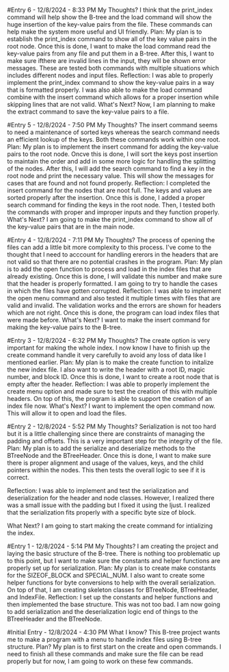 #Entry 6 - 12/8/2024 - 8:33 PM
My Thoughts?
I think that the print_index command will help show the B-tree and the load command will show the huge insertion of the key-value pairs from the file. These commands can help make the system more useful and UI friendly.
Plan:
My plan is to establish the print_index command to show all of the key value pairs in the root node. Once this is done, I want to make the load command read the key-value pairs from any file and put them in a B-tree. After this, I want to make sure ifthere are invalid lines in the input, they will be shown error messages. These are tested both commands with multiple situations which includes different nodes and input files.
Reflection:
I was able to properly implement the print_index command to show the key-value pairs in a way that is formatted properly. I was also able to make the load command combine with the insert command which allows for a proper insertion while skipping lines that are not valid. 
What's Next?
Now, I am planning to make the extract command to save the key-value pairs to a file.

#Entry 5 - 12/8/2024 - 7:50 PM
My Thoughts? 
The insert command seems to need a maintenance of sorted keys whereas the search command needs an efficient lookup of the keys. Both these commands work within one root.
Plan:
My plan is to implement the insert command for adding the key-value pairs to the root node. Oncve this is done, I will sort the keys post insertion to maintain the order and add in some more logic for handling the splitting of the nodes. After this, I will add the search command to find a key in the root node and print the necessary value. This will show the messages for cases that are found and not found properly.
Reflection:
I completed the insert command for the nodes that are noot full. The keys and values are sorted properly after the insertion. Once this is done,  I added a proper search command for finding the keys in the root node. Then, I tested both the commands with proper and improper inputs and they function properly.
What's Next?
I am going to make the print_index command to show all of the key-value pairs that are in the main node.

#Entry 4 - 12/8/2024 - 7:11 PM
My Thoughts?
The process of opening the files can add a little bit more complexity to this process. I've come to the thought that I need to acccount for handling ererors in the headers that are not valid so that there are no potential crashes in the program.
Plan:
My plan is to add the open function to process and load in the index files that are already existing. Once this is done, I will validate this number and make sure that the header is properly formatted. I am going to try to handle the cases in which the files have gotten corrupted.
Reflection:
I was able to implement the open menu command and also tested it multiple times with files that are valid and invalid. The validation works and the errors are shown for headers which are not right. Once this is done, the program can load index files that were made before.
What's Next?
I want to make the insert command for making the key-value pairs to the B-tree. 

#Entry 3 - 12/8/2024 - 6:32 PM
My Thoughts?
The create option is very important for making the whole index. I now know I have to finish up the create command handle it very carefully to avoid any loss of data like I mentioned earlier.
Plan:
My plan is to make the create function to initalize the new index file. I also want to write the header with a root ID, magic number, and block ID. Once this is done, I want to create a root node that is empty after the header.
Reflection:
I was able to properly implement the create menu option and made sure to test the creation of this with multiple headers. On top of this, the program is able to support the creation of an index file now. 
What's Next?
I want to implement the open command now. This will allow it to open and load the files.



#Entry 2 - 12/8/2024 - 5:52 PM
My Thoughts?
Serialization is not too hard but it is a little challenging since there are constraints of managing the padding and offsets. This is a very important step for the integrity of the file.
Plan:
My plan is to add the serialize and deserialize methods to the BTreeNode and the BTreeHeader. Once this is done, I want to make sure there is proper alignment and usage of the values, keys, and the child pointers within the nodes. This then tests the overall logic to see if it is correct.

Reflection:
I was able to implement and test the serialization and deserialization for the header and node classes. However, I realized there was a small issue with the padding but I fixed it using the ljust. I realized that the serialization fits properly with a specific byte size of block.

What Next?
I am going to start making the create command for intializing the index.

#Entry 1 - 12/8/2024 - 5:14 PM
My Thoughts?
I am creating the project and laying the basic structure of the B-tree. There is nothing too problematic up to this point, but I want to make sure the constants and helper functions are properly set up for serialization.
Plan:
My plan is to create make constants for the SIZEOF_BLOCK and SPECIAL_NUM. I also want to create some helper functions for byte conversions to help with the overall serialization. On top of that, I am creating skeleton classes for BTreeNode, BTreeHeader, and IndexFile.
Reflection:
I set up the constants and helper functions and then implemented the base structure. This was not too bad. I am now going to add serialization and the deserialization logic end of things to the BTreeHeader and the BTreeNode.


#Initial Entry - 12/8/2024 - 4:30 PM
What I know?
This B-tree project wants me to make a program with a menu to handle index files using B-tree structure.
Plan?
My plan is to first start on the create and open commands. I need to finish all these commands and make sure the file can be read properly but for now, 
I am going to work on these few commands.

